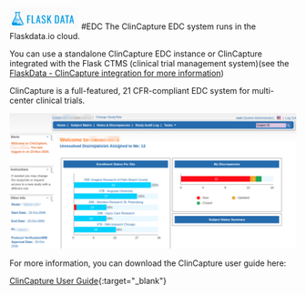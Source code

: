 <a href="https://www.flaskdata.io">![Screenshot](img/flaskdata_logo.PNG)</a>
#EDC
The ClinCapture EDC system runs in the Flaskdata.io cloud.

You can use a standalone ClinCapture EDC instance or ClinCapture integrated with the Flask CTMS (clinical trial management system)(see the [FlaskData - ClinCapture integration for more information](./flask_and_edc.md#flask-and-edc))

ClinCapture is a full-featured, 21 CFR-compliant EDC system for multi-center clinical trials.

![Screenshot](img/edc/edc_clincapture.PNG)

For more information, you can download the ClinCapture user guide here:

[ClinCapture User Guide](img/edc/ClinCaptureUserGuide.pdf){:target="_blank"}
